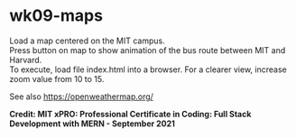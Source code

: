 # wk09-maps

Load a map centered on the MIT campus.  
Press button on map to show animation of the bus route between MIT and Harvard.  
To execute, load file index.html into a browser.  For a clearer view, increase zoom value from 10 to 15.

See also <https://openweathermap.org/>

**Credit: MIT xPRO: Professional Certificate in Coding: Full Stack Development with MERN - September 2021**
